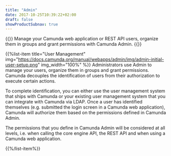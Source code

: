 ```yaml
---
title: "Admin"
date: 2017-10-25T10:39:22+02:00
draft: false
showProductSubnav: true
---
```

{{<highlight-visual title="Admin" svg="/products/admin.svg" svg_width="20%">}}
Manage your Camunda web application or REST API users, organize them in groups and grant permissions with Camunda Admin.
{{</highlight-visual>}}

{{%list-item title="User Management" img="https://docs.camunda.org/manual/webapps/admin/img/admin-initial-user-setup.png" img_width="100%" %}}
Administrators use Admin to manage your users, organize them in groups and grant permissions. Camunda decouples the identification of users from their authorization to execute certain actions.

To complete identification, you can either use the user management system that ships with Camunda or your existing user management system that you can integrate with Camunda via LDAP. Once a user has identified themselves (e.g. submitted the login screen in a Camunda web application), Camunda will authorize them based on the permissions defined in Camunda Admin.

The permissions that you define in Camunda Admin will be considered at all levels, i.e. when calling the core engine API, the REST API and when using a Camunda web application.

{{%/list-item%}}
